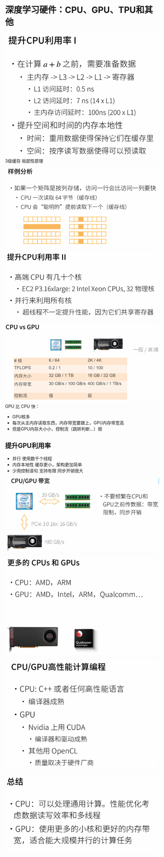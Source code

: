 # 深度学习硬件：CPU、GPU、TPU和其他

![](assets/2025-04-07-19-38-36.png)  
3级缓存 局部性原理

![](assets/2025-04-07-19-38-48.png)

![](assets/2025-04-07-19-39-56.png)

![1](assets/2025-04-07-19-30-13.png)  
GPU 比 CPU 快：

* GPU核多
* 每次从主内存读取东西，内存带宽要跟上，GPU内存带宽高
* 但是GPU内存大小小，控制流（跳转判断...）弱

## 提升GPU利用率

* 并行 使用数千个线程
* 内存本地性 缓存更小，架构更加简单
* 少用控制语句 支持有限 同步开销很大

![](assets/2025-04-07-19-37-41.png)

![](assets/2025-04-07-19-40-32.png)

![](assets/2025-04-07-19-40-42.png)

![](assets/2025-04-07-19-40-56.png)
